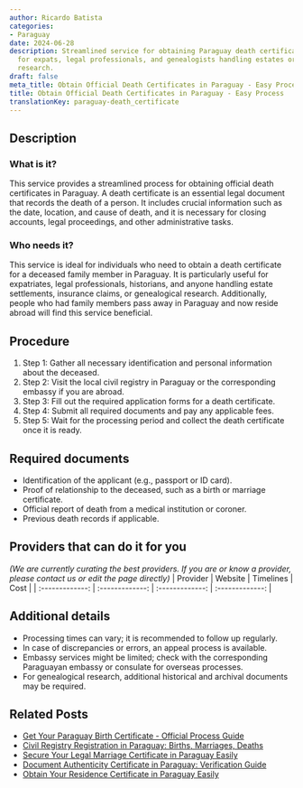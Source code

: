 ```yaml
---
author: Ricardo Batista
categories:
- Paraguay
date: 2024-06-28
description: Streamlined service for obtaining Paraguay death certificates. Ideal
  for expats, legal professionals, and genealogists handling estates or historical
  research.
draft: false
meta_title: Obtain Official Death Certificates in Paraguay - Easy Process
title: Obtain Official Death Certificates in Paraguay - Easy Process
translationKey: paraguay-death_certificate
---
```



## Description
### What is it?
This service provides a streamlined process for obtaining official death certificates in Paraguay. A death certificate is an essential legal document that records the death of a person. It includes crucial information such as the date, location, and cause of death, and it is necessary for closing accounts, legal proceedings, and other administrative tasks.

### Who needs it?
This service is ideal for individuals who need to obtain a death certificate for a deceased family member in Paraguay. It is particularly useful for expatriates, legal professionals, historians, and anyone handling estate settlements, insurance claims, or genealogical research. Additionally, people who had family members pass away in Paraguay and now reside abroad will find this service beneficial.

## Procedure

1. Step 1: Gather all necessary identification and personal information about the deceased.
2. Step 2: Visit the local civil registry in Paraguay or the corresponding embassy if you are abroad.
3. Step 3: Fill out the required application forms for a death certificate.
4. Step 4: Submit all required documents and pay any applicable fees.
5. Step 5: Wait for the processing period and collect the death certificate once it is ready.


## Required documents

- Identification of the applicant (e.g., passport or ID card).
- Proof of relationship to the deceased, such as a birth or marriage certificate.
- Official report of death from a medical institution or coroner.
- Previous death records if applicable.


## Providers that can do it for you
_(We are currently curating the best providers. If you are or know a provider, please contact us or edit the page directly)_
| Provider        |     Website     |     Timelines    |       Cost      |
| :-------------: | :-------------: |  :-------------: | :-------------: |

## Additional details

- Processing times can vary; it is recommended to follow up regularly.
- In case of discrepancies or errors, an appeal process is available.
- Embassy services might be limited; check with the corresponding Paraguayan embassy or consulate for overseas processes.
- For genealogical research, additional historical and archival documents may be required.




## Related Posts

- [Get Your Paraguay Birth Certificate - Official Process Guide](https://tramitit.com/guides/paraguay/birth_certificate/)
- [Civil Registry Registration in Paraguay: Births, Marriages, Deaths](https://tramitit.com/guides/paraguay/civil_registry_registration/)
- [Secure Your Legal Marriage Certificate in Paraguay Easily](https://tramitit.com/guides/paraguay/marriage_certificate/)
- [Document Authenticity Certificate in Paraguay: Verification Guide](https://tramitit.com/guides/paraguay/document_authenticity_certificate/)
- [Obtain Your Residence Certificate in Paraguay Easily](https://tramitit.com/guides/paraguay/residence_certificate/)
